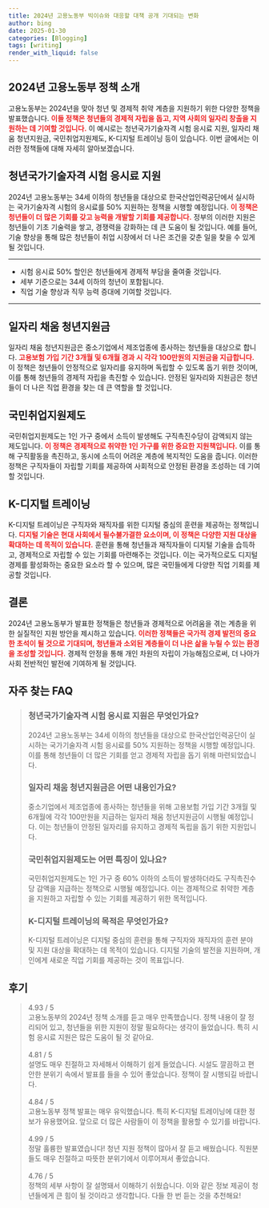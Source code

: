 ```yaml
---
title: 2024년 고용노동부 빅이슈와 대응할 대책 공개 기대되는 변화
author: bing
date: 2025-01-30
categories: [Blogging]
tags: [writing]
render_with_liquid: false
---
```



<h2 id='2024년_고용노동부_정책_소개'>2024년 고용노동부 정책 소개</h2>

<p>고용노동부는 2024년을 맞아 청년 및 경제적 취약 계층을 지원하기 위한 다양한 정책을 발표했습니다. <b><span style="color: #ee2323;">이들 정책은 청년들의 경제적 자립을 돕고, 지역 사회의 일자리 창출을 지원하는 데 기여할 것입니다.</span></b> 이 예시로는 청년국가기술자격 시험 응시료 지원, 일자리 채움 청년지원금, 국민취업지원제도, K-디지털 트레이닝 등이 있습니다. 이번 글에서는 이러한 정책들에 대해 자세히 알아보겠습니다.</p>

<h2 id='청년국가기술자격_시험_응시료_지원'>청년국가기술자격 시험 응시료 지원</h2>

<p>2024년 고용노동부는 34세 이하의 청년들을 대상으로 한국산업인력공단에서 실시하는 국가기술자격 시험의 응시료를 50% 지원하는 정책을 시행할 예정입니다. <b><span style="color: #ee2323;">이 정책은 청년들이 더 많은 기회를 갖고 능력을 개발할 기회를 제공합니다.</span></b> 정부의 이러한 지원은 청년들이 기초 기술력을 쌓고, 경쟁력을 강화하는 데 큰 도움이 될 것입니다. 예를 들어, 기술 향상을 통해 많은 청년들이 취업 시장에서 더 나은 조건을 갖춘 일을 찾을 수 있게 될 것입니다.</p>

<hr />

<ul>
    <li>시험 응시료 50% 할인은 청년들에게 경제적 부담을 줄여줄 것입니다.</li>
    <li>세부 기준으로는 34세 이하의 청년이 포함됩니다.</li>
    <li>직업 기술 향상과 직무 능력 증대에 기여할 것입니다.</li>
</ul>

<hr />

<h2 id='일자리_채움_청년지원금'>일자리 채움 청년지원금</h2>

<p>일자리 채움 청년지원금은 중소기업에서 제조업종에 종사하는 청년들을 대상으로 합니다. <b><span style="color: #ee2323;">고용보험 가입 기간 3개월 및 6개월 경과 시 각각 100만원의 지원금을 지급합니다.</span></b> 이 정책은 청년들이 안정적으로 일자리를 유지하며 독립할 수 있도록 돕기 위한 것이며, 이를 통해 청년들의 경제적 자립을 촉진할 수 있습니다. 안정된 일자리와 지원금은 청년들이 더 나은 직업 환경을 찾는 데 큰 역할을 할 것입니다.</p>

<h2 id='국민취업지원제도'>국민취업지원제도</h2>

<p>국민취업지원제도는 1인 가구 중에서 소득이 발생해도 구직촉진수당이 감액되지 않는 제도입니다. <b><span style="color: #ee2323;">이 정책은 경제적으로 취약한 1인 가구를 위한 중요한 지원책입니다.</span></b> 이를 통해 구직활동을 촉진하고, 동시에 소득이 어려운 계층에 복지적인 도움을 줍니다. 이러한 정책은 구직자들이 자립할 기회를 제공하여 사회적으로 안정된 환경을 조성하는 데 기여할 것입니다.</p>

<h2 id='K-디지털_트레이닝'>K-디지털 트레이닝</h2>

<p>K-디지털 트레이닝은 구직자와 재직자를 위한 디지털 중심의 훈련을 제공하는 정책입니다. <b><span style="color: #ee2323;">디지털 기술은 현대 사회에서 필수불가결한 요소이며, 이 정책은 다양한 지원 대상을 확대하는 데 목적이 있습니다.</span></b> 훈련을 통해 청년들과 재직자들이 디지털 기술을 습득하고, 경제적으로 자립할 수 있는 기회를 마련해주는 것입니다. 이는 국가적으로도 디지털 경제를 활성화하는 중요한 요소라 할 수 있으며, 많은 국민들에게 다양한 직업 기회를 제공할 것입니다.</p>

<h2 id='결론'>결론</h2>

<p>2024년 고용노동부가 발표한 정책들은 청년들과 경제적으로 어려움을 겪는 계층을 위한 실질적인 지원 방안을 제시하고 있습니다. <b><span style="color: #ee2323;">이러한 정책들은 국가적 경제 발전의 중요한 초석이 될 것으로 기대되며, 청년들과 소외된 계층들이 더 나은 삶을 누릴 수 있는 환경을 조성할 것입니다.</span></b> 경제적 안정을 통해 개인 차원의 자립이 가능해짐으로써, 더 나아가 사회 전반적인 발전에 기여하게 될 것입니다.</p>


<h2 id='자주_찾는_FAQ'>자주 찾는 FAQ</h2>
<div itemscope="" itemtype="https://schema.org/FAQPage"> 
<blockquote> 
<div itemscope="" itemprop="mainEntity" itemtype="https://schema.org/Question"> 
<h3 itemprop="name">청년국가기술자격 시험 응시료 지원은 무엇인가요? </h3> 
<div itemscope="" itemprop="acceptedAnswer" itemtype="https://schema.org/Answer"> 
<span itemprop="text"> 
<p>2024년 고용노동부는 34세 이하의 청년들을 대상으로 한국산업인력공단이 실시하는 국가기술자격 시험 응시료를 50% 지원하는 정책을 시행할 예정입니다. 이를 통해 청년들이 더 많은 기회를 얻고 경제적 자립을 돕기 위해 마련되었습니다.</p> 
</span> </div> 

<p></div> </p>

<div itemscope="" itemprop="mainEntity" itemtype="https://schema.org/Question"> 
<h3 itemprop="name">일자리 채움 청년지원금은 어떤 내용인가요? </h3> 
<div itemscope="" itemprop="acceptedAnswer" itemtype="https://schema.org/Answer"> 
<span itemprop="text"> 
<p>중소기업에서 제조업종에 종사하는 청년들을 위해 고용보험 가입 기간 3개월 및 6개월에 각각 100만원을 지급하는 일자리 채움 청년지원금이 시행될 예정입니다. 이는 청년들이 안정된 일자리를 유지하고 경제적 독립을 돕기 위한 지원입니다.</p> 
</span> </div> 

<p></div> </p>

<div itemscope="" itemprop="mainEntity" itemtype="https://schema.org/Question"> 
<h3 itemprop="name">국민취업지원제도는 어떤 특징이 있나요?</h3> 
<div itemscope="" itemprop="acceptedAnswer" itemtype="https://schema.org/Answer"> 
<span itemprop="text"> 
<p>국민취업지원제도는 1인 가구 중 60% 이하의 소득이 발생하더라도 구직촉진수당 감액을 지급하는 정책으로 시행될 예정입니다. 이는 경제적으로 취약한 계층을 지원하고 자립할 수 있는 기회를 제공하기 위한 목적입니다.</p> 
</span> </div> 

<p></div> </p>

<div itemscope="" itemprop="mainEntity" itemtype="https://schema.org/Question"> 
<h3 itemprop="name">K-디지털 트레이닝의 목적은 무엇인가요? </h3> 
<div itemscope="" itemprop="acceptedAnswer" itemtype="https://schema.org/Answer"> 
<span itemprop="text"> 
<p>K-디지털 트레이닝은 디지털 중심의 훈련을 통해 구직자와 재직자의 훈련 분야 및 지원 대상을 확대하는 데 목적이 있습니다. 디지털 기술의 발전을 지원하며, 개인에게 새로운 직업 기회를 제공하는 것이 목표입니다.</p> 
</span> </div> 

<p></div> </p>

<p></blockquote> 
</div></p>
<h2 id='후기'>후기</h2>
<div itemscope itemtype="https://schema.org/Product">
  <blockquote>
  <div itemprop="review" itemscope itemtype="https://schema.org/Review">
      <div itemprop="reviewRating" itemscope itemtype="https://schema.org/Rating"> <span itemprop="ratingValue">4.93</span> / <span itemprop="bestRating">5</span> </div>
      <span itemprop="reviewBody">고용노동부의 2024년 정책 소개를 듣고 매우 만족했습니다. 정책 내용이 잘 정리되어 있고, 청년들을 위한 지원이 정말 필요하다는 생각이 들었습니다. 특히 시험 응시료 지원은 많은 도움이 될 것 같아요.</span>
  </div>
  <br>
  <div itemprop="review" itemscope itemtype="https://schema.org/Review">
      <div itemprop="reviewRating" itemscope itemtype="https://schema.org/Rating"> <span itemprop="ratingValue">4.81</span> / <span itemprop="bestRating">5</span> </div>
      <span itemprop="reviewBody">설명도 매우 친절하고 자세해서 이해하기 쉽게 들었습니다. 시설도 깔끔하고 편안한 분위기 속에서 발표를 들을 수 있어 좋았습니다. 정책이 잘 시행되길 바랍니다.</span>
  </div>
  <br>
  <div itemprop="review" itemscope itemtype="https://schema.org/Review">
      <div itemprop="reviewRating" itemscope itemtype="https://schema.org/Rating"> <span itemprop="ratingValue">4.84</span> / <span itemprop="bestRating">5</span> </div>
      <span itemprop="reviewBody">고용노동부 정책 발표는 매우 유익했습니다. 특히 K-디지털 트레이닝에 대한 정보가 유용했어요. 앞으로 더 많은 사람들이 이 정책을 활용할 수 있기를 바랍니다.</span>
  </div>
  <br>
  <div itemprop="review" itemscope itemtype="https://schema.org/Review">
      <div itemprop="reviewRating" itemscope itemtype="https://schema.org/Rating"> <span itemprop="ratingValue">4.99</span> / <span itemprop="bestRating">5</span> </div>
      <span itemprop="reviewBody">정말 훌륭한 발표였습니다! 청년 지원 정책이 많아서 잘 듣고 배웠습니다. 직원분들도 매우 친절하고 따뜻한 분위기에서 이루어져서 좋았습니다.</span>
  </div>
  <br>
  <div itemprop="review" itemscope itemtype="https://schema.org/Review">
      <div itemprop="reviewRating" itemscope itemtype="https://schema.org/Rating"> <span itemprop="ratingValue">4.76</span> / <span itemprop="bestRating">5</span> </div>
      <span itemprop="reviewBody">정책의 세부 사항이 잘 설명돼서 이해하기 쉬웠습니다. 이와 같은 정보 제공이 청년들에게 큰 힘이 될 것이라고 생각합니다. 다들 한 번 듣는 것을 추천해요!</span>
  </div>
  </blockquote>
</div>
